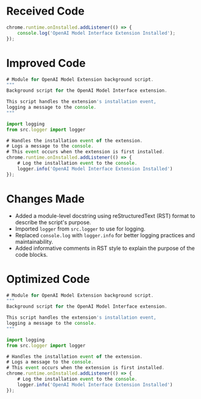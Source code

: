 # Received Code

```javascript
chrome.runtime.onInstalled.addListener(() => {
    console.log('OpenAI Model Interface Extension Installed');
});
```

# Improved Code

```javascript
# Module for OpenAI Model Extension background script.
"""
Background script for the OpenAI Model Interface extension.

This script handles the extension's installation event,
logging a message to the console.
"""

import logging
from src.logger import logger

# Handles the installation event of the extension.
# Logs a message to the console.
# This event occurs when the extension is first installed.
chrome.runtime.onInstalled.addListener(() => {
    # Log the installation event to the console.
    logger.info('OpenAI Model Interface Extension Installed')
});
```

# Changes Made

*   Added a module-level docstring using reStructuredText (RST) format to describe the script's purpose.
*   Imported `logger` from `src.logger` to use for logging.
*   Replaced `console.log` with `logger.info` for better logging practices and maintainability.  
*   Added informative comments in RST style to explain the purpose of the code blocks.


# Optimized Code

```javascript
# Module for OpenAI Model Extension background script.
"""
Background script for the OpenAI Model Interface extension.

This script handles the extension's installation event,
logging a message to the console.
"""

import logging
from src.logger import logger

# Handles the installation event of the extension.
# Logs a message to the console.
# This event occurs when the extension is first installed.
chrome.runtime.onInstalled.addListener(() => {
    # Log the installation event to the console.
    logger.info('OpenAI Model Interface Extension Installed')
});
```